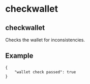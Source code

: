 # checkwallet

## checkwallet

Checks the wallet for inconsistencies.

## Example

```text
{
    "wallet check passed": true
}
```

